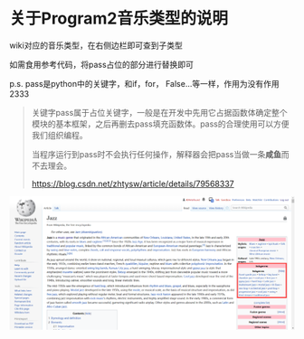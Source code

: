 # 关于Program2音乐类型的说明

wiki对应的音乐类型，在右侧边栏即可查到子类型

如需食用参考代码，将pass占位的部分进行替换即可

p.s. pass是python中的关键字，和if，for， False...等一样，作用为没有作用2333

> 关键字pass属于占位关键字，一般是在开发中先用它占据函数体确定整个模块的基本框架，之后再删去pass填充函数体。pass的合理使用可以方便我们组织编程。
>
> 当程序运行到pass时不会执行任何操作，解释器会把pass当做一条**咸鱼**而不去理会。
>
> https://blog.csdn.net/zhtysw/article/details/79568337



![image-20220212224016771](./img1.png)
